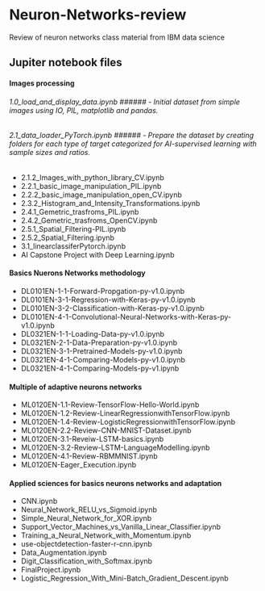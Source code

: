 # Neuron-Networks-review
Review of neuron networks class material from IBM data science

## Jupiter notebook files ##
#### Images processing ####
###### 1.0_load_and_display_data.ipynb ###### - Initial dataset from simple images using IO, PIL, matplotlib and pandas.
###### 2.1_data_loader_PyTorch.ipynb ###### - Prepare the dataset by creating folders for each type of target categorized for AI-supervised learning with sample sizes and ratios.
* 2.1.2_Images_with_python_library_CV.ipynb
* 2.2.1_basic_image_manipulation_PIL.ipynb
* 2.2.2_basic_image_manipulation_open_CV.ipynb
* 2.3.2_Histogram_and_Intensity_Transformations.ipynb
* 2.4.1_Gemetric_trasfroms_PIL.ipynb
* 2.4.2_Gemetric_trasfroms_OpenCV.ipynb
* 2.5.1_Spatial_Filtering-PIL.ipynb
* 2.5.2_Spatial_Filtering.ipynb
* 3.1_linearclassiferPytorch.ipynb
* AI Capstone Project with Deep Learning.ipynb

#### Basics Nuerons Networks methodology ####
* DL0101EN-1-1-Forward-Propgation-py-v1.0.ipynb
* DL0101EN-3-1-Regression-with-Keras-py-v1.0.ipynb
* DL0101EN-3-2-Classification-with-Keras-py-v1.0.ipynb
* DL0101EN-4-1-Convolutional-Neural-Networks-with-Keras-py-v1.0.ipynb
* DL0321EN-1-1-Loading-Data-py-v1.0.ipynb
* DL0321EN-2-1-Data-Preparation-py-v1.0.ipynb
* DL0321EN-3-1-Pretrained-Models-py-v1.0.ipynb
* DL0321EN-4-1-Comparing-Models-py-v1.0.ipynb
* DL0321EN-4-1-Comparing-Models-py-v1.ipynb

#### Multiple of adaptive neurons networks ####
* ML0120EN-1.1-Review-TensorFlow-Hello-World.ipynb
* ML0120EN-1.2-Review-LinearRegressionwithTensorFlow.ipynb
* ML0120EN-1.4-Review-LogisticRegressionwithTensorFlow.ipynb
* ML0120EN-2.2-Review-CNN-MNIST-Dataset.ipynb
* ML0120EN-3.1-Reveiw-LSTM-basics.ipynb
* ML0120EN-3.2-Review-LSTM-LanguageModelling.ipynb
* ML0120EN-4.1-Review-RBMMNIST.ipynb
* ML0120EN-Eager_Execution.ipynb

#### Applied sciences for basics neurons networks and adaptation ####
* CNN.ipynb
* Neural_Network_RELU_vs_Sigmoid.ipynb
* Simple_Neural_Network_for_XOR.ipynb
* Support_Vector_Machines_vs_Vanilla_Linear_Classifier.ipynb
* Training_a_Neural_Network_with_Momentum.ipynb
* use-objectdetection-faster-r-cnn.ipynb
* Data_Augmentation.ipynb
* Digit_Classification_with_Softmax.ipynb
* FinalProject.ipynb
* Logistic_Regression_With_Mini-Batch_Gradient_Descent.ipynb



